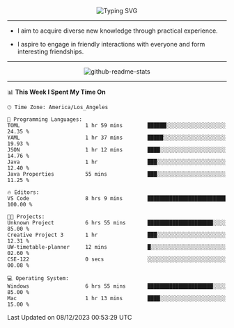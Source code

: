 <p align="center">
  <img src="https://readme-typing-svg.demolab.com?font=Fira+Code&weight=500&size=32&duration=2500&pause=1600&center=true&vCenter=true&random=false&width=1024&height=64&lines=Hi+there+%F0%9F%91%8B;I'm+delighted+you+could+make+it+here+%F0%9F%8E%89;I'm+Harry%2C+a+college+student+still+finding+my+way" alt="Typing SVG" />
</p>


---


- I aim to acquire diverse new knowledge through practical experience.

- I aspire to engage in friendly interactions with everyone and form interesting friendships.


---


<p align="center">
  <img src="https://github-readme-stats.vercel.app/api?username=Harry-Jing&show_icons=true" alt="github-readme-stats"/>
</p>


---

<!--START_SECTION:waka-->
📊 **This Week I Spent My Time On** 

```text
🕑︎ Time Zone: America/Los_Angeles

💬 Programming Languages: 
TOML                     1 hr 59 mins        ██████░░░░░░░░░░░░░░░░░░░   24.35 % 
YAML                     1 hr 37 mins        █████░░░░░░░░░░░░░░░░░░░░   19.93 % 
JSON                     1 hr 12 mins        ████░░░░░░░░░░░░░░░░░░░░░   14.76 % 
Java                     1 hr                ███░░░░░░░░░░░░░░░░░░░░░░   12.40 % 
Java Properties          55 mins             ███░░░░░░░░░░░░░░░░░░░░░░   11.25 % 

🔥 Editors: 
VS Code                  8 hrs 9 mins        █████████████████████████   100.00 % 

🐱‍💻 Projects: 
Unknown Project          6 hrs 55 mins       █████████████████████░░░░   85.00 % 
Creative Project 3       1 hr                ███░░░░░░░░░░░░░░░░░░░░░░   12.31 % 
UW-timetable-planner     12 mins             █░░░░░░░░░░░░░░░░░░░░░░░░   02.60 % 
CSE-122                  0 secs              ░░░░░░░░░░░░░░░░░░░░░░░░░   00.08 % 

💻 Operating System: 
Windows                  6 hrs 55 mins       █████████████████████░░░░   85.00 % 
Mac                      1 hr 13 mins        ████░░░░░░░░░░░░░░░░░░░░░   15.00 % 
```


 Last Updated on 08/12/2023 00:53:29 UTC
<!--END_SECTION:waka-->

